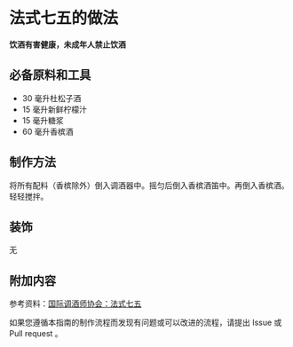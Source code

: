
# 法式七五的做法

**饮酒有害健康，未成年人禁止饮酒**

## 必备原料和工具

- 30 毫升杜松子酒 
- 15 毫升新鲜柠檬汁 
- 15 毫升糖浆 
- 60 毫升香槟酒


## 制作方法

将所有配料（香槟除外）倒入调酒器中。摇匀后倒入香槟酒笛中。再倒入香槟酒。轻轻搅拌。

## 装饰

无

## 附加内容

参考资料：[国际调酒师协会：法式七五](https://iba-world.com/french-75/)

如果您遵循本指南的制作流程而发现有问题或可以改进的流程，请提出 Issue 或 Pull request 。
